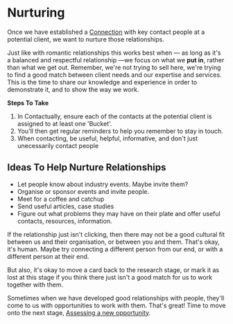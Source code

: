 # Nurturing

Once we have established a [Connection](connecting.md) with key contact people at a potential client, we want to nurture those relationships.

Just like with romantic relationships this works best when — as long as it's a balanced and respectful relationship —we focus on what we **put in**, rather than what we get out. Remember, we're not trying to sell here, we're trying to find a good match between client needs and our expertise and services. This is the time to share our knowledge and experience in order to demonstrate it, and to show the way we work.

**Steps To Take**

1. In Contactually, ensure each of the contacts at the potential client is assigned to at least one 'Bucket'.
2. You'll then get regular reminders to help you remember to stay in touch.
3. When contacting, be useful, helpful, informative, and don't just unecessarily contact people

## Ideas To Help Nurture Relationships

* Let people know about industry events. Maybe invite them?
* Organise or sponsor events and invite people.
* Meet for a coffee and catchup
* Send useful articles, case studies
* Figure out what problems they may have on their plate and offer useful contacts, resources, information.

If the relationship just isn't clicking, then there may not be a good cultural fit between us and their organisation, or between you and them. That's okay, it's human. Maybe try connecting a different person from our end, or with a different person at their end.

But also, it's okay to move a card back to the research stage, or mark it as lost at this stage if you think there just isn't a good match for us to work together with them.

Sometimes when we have developed good relationships with people, they'll come to us with opportunities to work with them. That's great! Time to move onto the next stage, [Assessing a new opportunity](assessing.md).

